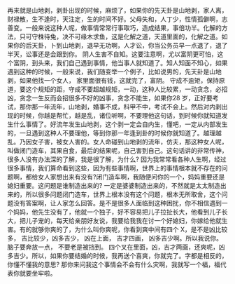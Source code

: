 再来就是山地剥，剥卦出现的时候，麻烦了，如果你的先天卦是山地剥，家人离，财禄散，生不逢时，天注定，生的时间不好。父母失和，人丁少，性情孤僻啊，志善变。一般来说这种人呢，做事情常常行事取巧，造成结果，事倍功半。化解的方法，只可守株待兔，决不可缘木求鱼，这是化解之道，天道里面的，化解之道。如果你的后天卦，卜到山地剥，退早无功啊，人才讼，你当公务员早一点退了，退了半天，讼事还是会跟到你。 阴人生害不自知。这要注意啊，尤以富阴更可怕，这个富阴，到头来，我们自己遇到事情，他当事人就知道了。知人知面不知心，如果遇到这种的时候，一般来说，我们随变举一个例子，比如说男的，先天卦是山地剥，如果他找一个女人， 家里面很有钱，这就完了，富阴。 守成不逾矩，保持原道，要这个规矩的距，守成不要超越规矩，一动，这种人比较累，一动贪念，必招凶，贪念一生反而会招很多不好的凶事，贪念不能生，如果你28 岁，正好要考试，那你那一年流年，山地剥，婚事不成，科甲不中，考试不会上。然后对内剥出现的时候，你越是帮忙，越是乱，诸位听啊，不要理他这句话，到时候你就知道发生什么事情了。好流年发生山地剥，这个剥一定会自内生，懂吧，一定从内部发生的，一旦遇到这种人不要理他，等到你那一年逢到卦的时候你就知道了。越理越乱。乃因女子害，被女人害的。女人命碰到山地剥的流年，仿夫，那这种女人呢，叫做闭门造车，其果自食，最后的结果呢，自己害到自己。这句话讲的非常传神，很多人没有办法深的了解，我是很了解，为什么? 因为我常常看各种人生啊，经过很多事情，我们算命看到这些，因为有些事情啊，世界上的事情根本就不存在的问题啊，都给女人家想出来有没有?闭门造车啊，我随便问你的一个，妈妈重要还是媳妇重要。这问题是谁制造出来的? 一定是婆婆制造出来的，不然就是太太制造出来的，所以很多问题闭门造车，世界上根本没有这个问题，根本无所取舍，这个问题没有答案啊，让人家怎么回答。是不是很多人面临到这种困扰，你不相信遇到一个妈妈，他先生没有了，他就一个独子，好不容易把儿子拉扯长大，他看到儿子长大，把儿子宠的，每天给亲朋好友说，我要给我我在讨一个好媳妇，你嫁给他就生害。有的就够你爽的了，为什么叫你爽呢，你看到爽中间有四个 X，是不是凶比较多， 吉比较少，凶多吉少， 凶在上面， 吉才四画， 凶多吉少啊。所以我说你。脑子要奔放一点， 不要老是被挡到。 四个叉在里面，凶，吉才两画，还爽呢，凶多吉少。所以，如果你要结婚的时候，我再送个喜爽，你就完了。字都是相反的，你懂不懂我的意思? 那你来问我这个事情会不会有什么灾啊，我就写一个福，福代表你就要坐牢啦。
